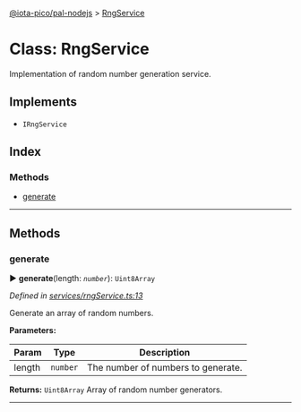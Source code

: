 [@iota-pico/pal-nodejs](../README.md) > [RngService](../classes/rngservice.md)



# Class: RngService


Implementation of random number generation service.

## Implements

* `IRngService`

## Index

### Methods

* [generate](rngservice.md#generate)



---
## Methods
<a id="generate"></a>

###  generate

► **generate**(length: *`number`*): `Uint8Array`



*Defined in [services/rngService.ts:13](https://github.com/iotaeco/iota-pico-pal-nodejs/blob/d241a72/src/services/rngService.ts#L13)*



Generate an array of random numbers.


**Parameters:**

| Param | Type | Description |
| ------ | ------ | ------ |
| length | `number`   |  The number of numbers to generate. |





**Returns:** `Uint8Array`
Array of random number generators.






___


